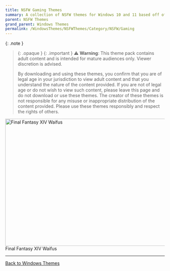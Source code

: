 ```yaml
---
title: NSFW Gaming Themes
summary: A collection of NSFW themes for Windows 10 and 11 based off of popular games
parent: NSFW Themes
grand_parent: Windows Themes
permalink: /WindowsThemes/NSFWThemes/Category/NSFW/Gaming
---
```


{: .note }
> {: .opaque }
> {: .important }
> ⚠️ **Warning**: This theme pack contains adult content and is intended for mature audiences only. Viewer discretion is advised.
> 
> By downloading and using these themes, you confirm that you are of legal age in your jurisdiction to view adult content and that you understand the nature of the content provided. If you are not of legal age or do not wish to view such content, please leave this page and do not download or use these themes. The creator of these themes is not responsible for any misuse or inappropriate distribution of the content provided. Please use these themes responsibly and respect the rights of others.

<div class="gallery text-delta">
<div class="gallery-item">
<a target="_blank" href="https://the-back-room.info/WindowsThemes/Deskthemepacks/FinalFantasyXIVWaifus">
<img src="https://gitlab.com/the-back-room/deskthemepacks/nsfw/final-fantasy-xiv-waifus/-/raw/main/Extras/Preview.bmp" alt="Final Fantasy XIV Waifus" width="600" height="400">
</a>
<div class="desc">Final Fantasy XIV Waifus</div>
</div>
</div>

---

<a href="/WindowsThemes" class="btn btn--secondary btn--sm">Back to Windows Themes</a>